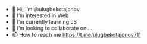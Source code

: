 - 👋 Hi, I’m @ulugbekotajonov
- 👀 I’m interested in Web 
- 🌱 I’m currently learning JS
- 💞️ I’m looking to collaborate on ...
- 📫 How to reach me https://t.me/ulugbekotajonov711

<!---
ulugbekotajonov/ulugbekotajonov is a ✨ special ✨ repository because its `README.md` (this file) appears on your GitHub profile.
You can click the Preview link to take a look at your changes.
--->
